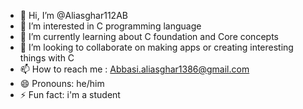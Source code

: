 - 👋 Hi, I’m @Aliasghar112AB
- 👀 I’m interested in C programming language
- 🌱 I’m currently learning about C foundation and Core concepts
- 💞️ I’m looking to collaborate on making apps or creating interesting things with C
- 📫 How to reach me : Abbasi.aliasghar1386@gmail.com
- 😄 Pronouns: he/him
- ⚡ Fun fact: i'm a student

<!---
Aliasghar112AB/Aliasghar112AB is a ✨ special ✨ repository because its `README.md` (this file) appears on your GitHub profile.
You can click the Preview link to take a look at your changes.
--->
